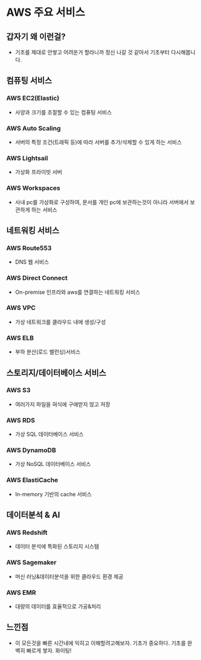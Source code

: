# AWS 주요 서비스
## 갑자기 왜 이런걸?
- 기초를 제대로 안쌓고 어려운거 할라니까 정신 나갈 것 같아서 기초부터 다시해봅니다.

## 컴퓨팅 서비스
### AWS EC2(Elastic)
- 사양과 크기를 조절할 수 있는 컴퓨팅 서비스
### AWS Auto Scaling
- 서버의 특정 조건(트래픽 등)에 따라 서버를 추가/삭제할 수 있게 하는 서비스
### AWS Lightsail
- 가상화 프라이빗 서버
### AWS Workspaces
- 사내 pc를 가상화로 구성하여, 문서를 개인 pc에 보관하는것이 아니라 서버에서 보관하게 하는 서비스

## 네트워킹 서비스
### AWS Route553
- DNS 웹 서비스
### AWS Direct Connect
- On-premise 인프라와 aws를 연결하는 네트워킹 서비스
### AWS VPC
- 가상 네트워크를 클라우드 내에 생성/구성
### AWS ELB
- 부하 분산(로드 밸런싱)서비스

## 스토리지/데이터베이스 서비스
### AWS S3
- 여러가지 파일을 혀식에 구애받지 않고 저장
### AWS RDS
- 가상 SQL 데이터베이스 서비스
### AWS DynamoDB
- 가상 NoSQL 데이터베이스 서비스
### AWS ElastiCache
- In-memory 기반의 cache 서비스

## 데이터분석 & AI
### AWS Redshift
- 데이터 분석에 특화된 스토리지 시스템
### AWS Sagemaker
- 머신 러닝&데이터분석을 위한 클라우드 환경 제공
### AWS EMR
- 대량의 데이터를 효율적으로 가공&처리

## 느낀점
- 이 모든것을 빠른 시간내에 익히고 이해할려고해보자. 기초가 중요하다. 기초를 완벽히 빠르게 쌓자. 화이팅!

